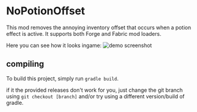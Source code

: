 # NoPotionOffset

This mod removes the annoying inventory offset that occurs when a potion effect is active. It supports both Forge and Fabric mod loaders.

Here you can see how it looks ingame:
![demo screenshot](https://cdn.discordapp.com/attachments/687641726080516116/818468029167304734/2021-03-08_13.52.27.png)

## compiling
To build this project, simply run `gradle build`.

if it the provided releases don't work for you, just change the git branch using `git checkout [branch]` and/or try using a different version/build of gradle.
